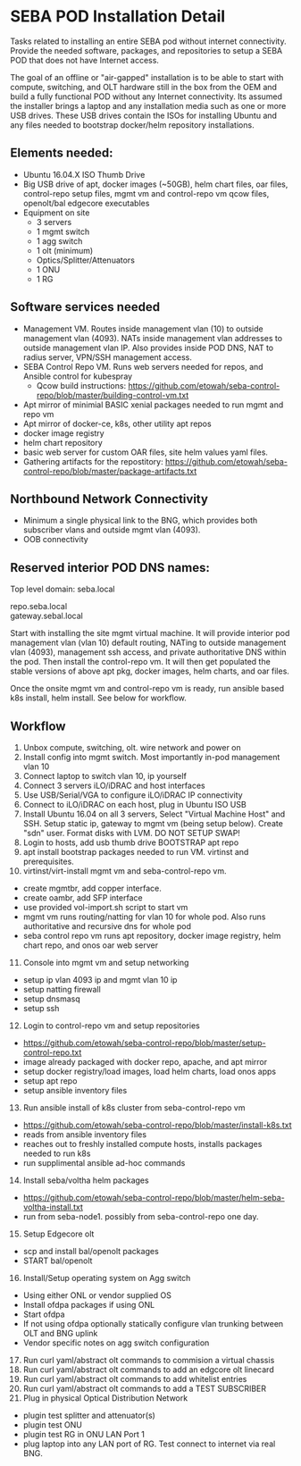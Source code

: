# SEBA POD Installation Detail

Tasks related to installing an entire SEBA pod without internet connectivity.
Provide the needed software, packages, and repositories to setup a SEBA POD that does not have Internet access.

The goal of an offline or "air-gapped" installation is to be able to start with compute, switching, and OLT hardware still in the box from the OEM and build a fully functional POD without any Internet connectivity. Its assumed the installer brings a laptop and any installation media such as one or more USB drives. These USB drives contain the ISOs for installing Ubuntu and any files needed to bootstrap docker/helm repository installations.



## Elements needed:

- Ubuntu 16.04.X ISO Thumb Drive
- Big USB drive of apt, docker images (~50GB), helm chart files, oar files, control-repo setup files, mgmt vm and control-repo vm qcow files, openolt/bal edgecore executables
- Equipment on site
  - 3 servers
  - 1 mgmt switch
  - 1 agg switch
  - 1 olt (minimum)
  - Optics/Splitter/Attenuators
  - 1 ONU
  - 1 RG

## Software services needed

- Management VM. Routes inside management vlan (10) to outside management vlan (4093).  NATs inside management vlan addresses to outside management vlan IP.  Also provides inside POD DNS, NAT to radius server, VPN/SSH management access.
- SEBA Control Repo VM.   Runs web servers needed for repos, and Ansible control for kubespray
  - Qcow build instructions: https://github.com/etowah/seba-control-repo/blob/master/building-control-vm.txt
- Apt mirror of minimial BASIC xenial packages needed to run mgmt and repo vm
- Apt mirror of docker-ce, k8s, other utility apt repos
- docker image registry
- helm chart repository
- basic web server for custom OAR files, site helm values yaml files.
- Gathering artifacts for the repostitory: https://github.com/etowah/seba-control-repo/blob/master/package-artifacts.txt

## Northbound Network Connectivity

- Minimum a single physical link to the BNG, which provides both subscriber vlans and outside mgmt vlan (4093).
- OOB connectivity 

## Reserved interior POD DNS names:

Top level domain: seba.local

repo.seba.local  
gateway.sebal.local  



Start with installing the site mgmt virtual machine. It will provide interior pod management vlan (vlan 10) default routing, NATing to outside management vlan (4093), management ssh access, and private authoritative DNS within the pod.  Then install the control-repo vm. It will then get populated the stable versions of above apt pkg, docker images, helm charts, and oar files.  

Once the onsite mgmt vm and control-repo vm is ready, run ansible based k8s install, helm install. See below for workflow.


## Workflow

1) Unbox compute, switching, olt. wire network and power on
2) Install config into mgmt switch. Most importantly in-pod management vlan 10
3) Connect laptop to switch vlan 10, ip yourself
4) Connect 3 servers iLO/iDRAC and host interfaces
5) Use USB/Serial/VGA to configure iLO/iDRAC IP connectivity
6) Connect to iLO/iDRAC on each host, plug in Ubuntu ISO USB
7) Install Ubuntu 16.04 on all 3 servers, Select "Virtual Machine Host" and SSH. Setup static ip, gateway to mgmt vm (being setup below).  Create "sdn" user.  Format disks with LVM. DO NOT SETUP SWAP!
8) Login to hosts, add usb thumb drive BOOTSTRAP apt repo
9) apt install bootstrap packages needed to run VM.  virtinst and prerequisites.
10) virtinst/virt-install  mgmt vm and seba-control-repo vm.
  - create mgmtbr, add copper interface. 
  - create oambr, add SFP interface
  - use provided vol-import.sh script to start vm
  - mgmt vm runs routing/natting for vlan 10 for whole pod.  Also runs authoritative and recursive dns for whole pod
  - seba control repo vm runs apt repository, docker image registry, helm chart repo, and onos oar web server
11) Console into mgmt vm and setup networking
  - setup ip vlan 4093 ip and mgmt vlan 10 ip
  - setup natting firewall
  - setup dnsmasq
  - setup ssh
12) Login to control-repo vm and setup repositories
  - https://github.com/etowah/seba-control-repo/blob/master/setup-control-repo.txt
  - image already packaged with docker repo, apache, and apt mirror
  - setup docker registry/load images, load helm charts, load onos apps
  - setup apt repo
  - setup ansible inventory files
13) Run ansible install of k8s cluster from seba-control-repo vm
  - https://github.com/etowah/seba-control-repo/blob/master/install-k8s.txt
  - reads from ansible inventory files
  - reaches out to freshly installed compute hosts, installs packages needed to run k8s
  - run supplimental ansible ad-hoc commands
14) Install seba/voltha helm packages
  - https://github.com/etowah/seba-control-repo/blob/master/helm-seba-voltha-install.txt
  - run from seba-node1.  possibly from seba-control-repo one day.
15) Setup Edgecore olt
  - scp and install bal/openolt packages
  - START bal/openolt
16) Install/Setup operating system on Agg switch
  - Using either ONL or vendor supplied OS
  - Install ofdpa packages if using ONL
  - Start ofdpa
  - If not using ofdpa optionally statically configure vlan trunking between OLT and BNG uplink
  - Vendor specific notes on agg switch configuration
17) Run curl yaml/abstract olt commands to commision a virtual chassis
18) Run curl yaml/abstract olt commands to add an edgcore olt linecard
19) Run curl yaml/abstract olt commands to add whitelist entries
20) Run curl yaml/abstract olt commands to add a TEST SUBSCRIBER
21) Plug in physical Optical Distribution Network
  - plugin test splitter and attenuator(s)
  - plugin test ONU
  - plugin test RG in ONU LAN Port 1
  - plug laptop into any LAN port of RG. Test connect to internet via real BNG.



